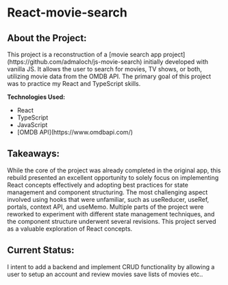 # React-movie-search

<h2>About the Project:</h2>
<p>This project is a reconstruction of a [movie search app project](https://github.com/admaloch/js-movie-search) initially developed with vanilla JS. It allows the user to search for movies, TV shows, or both, utilizing movie data from the OMDB API. The primary goal of this project was to practice my React and TypeScript skills.</p>


<b>Technologies Used:</b><br/>
<ul>
  <li>React</li>
  <li>TypeScript</li>
  <li>JavaScript</li>
  <li>[OMDB API](https://www.omdbapi.com/)</li>
</ul>


<h2>Takeaways:</h2>
<p>While the core of the project was already completed in the original app, this rebuild presented an excellent opportunity to solely focus on implementing React concepts effectively and adopting best practices for state management and component structuring. The most challenging aspect involved using hooks that were unfamiliar, such as useReducer, useRef, portals, context API, and useMemo. Multiple parts of the project were reworked to experiment with different state management techniques, and the component structure underwent several revisions. This project served as a valuable exploration of React concepts.</p>

<h2>Current Status:</h2>
<p>I intent to add a backend and implement CRUD functionality by allowing a user to setup an account and review movies save lists of movies etc..
</p>


